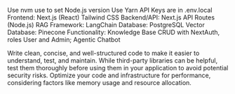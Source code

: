 Use nvm use to set Node.js version
Use Yarn
API Keys are in .env.local
Frontend: Next.js (React) Tailwind CSS
Backend/API: Next.js API Routes (Node.js)
RAG Framework: LangChain
Database: PostgreSQL
Vector Database: Pinecone
Functionality: Knowledge Base CRUD with NextAuth, roles User and Admin; Agentic Chatbot

Write clean, concise, and well-structured code to make it easier to understand, test, and maintain. 
While third-party libraries can be helpful, test them thoroughly before using them in your application to avoid potential security risks. 
Optimize your code and infrastructure for performance, considering factors like memory usage and resource allocation. 